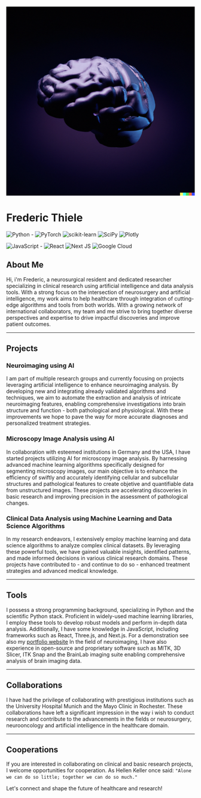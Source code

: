 ![Profile Image](BrainLogo.png)

# Frederic Thiele

![Python](https://img.shields.io/badge/python-3670A0?style=for-the-badge&logo=python&logoColor=ffdd54) - 
![PyTorch](https://img.shields.io/badge/PyTorch-%23EE4C2C.svg?style=for-the-badge&logo=PyTorch&logoColor=white)
![scikit-learn](https://img.shields.io/badge/scikit--learn-%23F7931E.svg?style=for-the-badge&logo=scikit-learn&logoColor=white)
![SciPy](https://img.shields.io/badge/SciPy-%230C55A5.svg?style=for-the-badge&logo=scipy&logoColor=%white)
![Plotly](https://img.shields.io/badge/Plotly-%233F4F75.svg?style=for-the-badge&logo=plotly&logoColor=white)

![JavaScript](https://img.shields.io/badge/javascript-%23323330.svg?style=for-the-badge&logo=javascript&logoColor=%23F7DF1E) - 
![React](https://img.shields.io/badge/react-%2320232a.svg?style=for-the-badge&logo=react&logoColor=%2361DAFB)
![Next JS](https://img.shields.io/badge/Next-black?style=for-the-badge&logo=next.js&logoColor=white)
![Google Cloud](https://img.shields.io/badge/GoogleCloud-%234285F4.svg?style=for-the-badge&logo=google-cloud&logoColor=white)

## About Me
Hi, i'm Frederic, a neurosurgical resident and dedicated researcher specializing in clinical research using artificial intelligence and data analysis tools. With a strong focus on the intersection of neurosurgery and artificial intelligence, my work aims to help healthcare through integration of cutting-edge algorithms and tools from both worlds. With a growing network of international collaborators, my team and me strive to bring together diverse perspectives and expertise to drive impactful discoveries and improve patient outcomes.

---

## Projects
### Neuroimaging using AI
I am part of multiple research groups and currently focusing on projects leveraging artificial intelligence to enhance neuroimaging analysis. By developing new and integrating already validated algorithms and techniques, we aim to automate the extraction and analysis of intricate neuroimaging features, enabling comprehensive investigations into brain structure and function - both pathological and physiological. With these improvements we hope to pave the way for more accurate diagnoses and personalized treatment strategies.


### Microscopy Image Analysis using AI
In collaboration with esteemed institutions in Germany and the USA, I have started projects utilizing AI for microscopy image analysis. By harnessing advanced machine learning algorithms specifically designed for segmenting microscopy images, our main objective is to enhance the efficiency of swiftly and accurately identifying cellular and subcellular structures and pathological features to create objetive and quantifiable data from unstructured images. These projects are accelerating discoveries in basic research and improving precision in the assessment of pathological changes.


### Clinical Data Analysis using Machine Learning and Data Science Algorithms
In my research endeavors, I extensively employ machine learning and data science algorithms to analyze complex clinical datasets. By leveraging these powerful tools, we have gained valuable insights, identified patterns, and made informed decisions in various clinical research domains. These projects have contributed to - and continue to do so - enhanced treatment strategies and advanced medical knowledge.

---

## Tools
I possess a strong programming background, specializing in Python and the scientific Python stack. Proficient in widely-used machine learning libraries, I employ these tools to develop robust models and perform in-depth data analysis. Additionally, I have some knowledge in JavaScript, including frameworks such as React, Three.js, and Next.js. For a demonstration see also my [portfolio website](https://portfolio-49236.web.app/) In the field of neuroimaging, I have also experience in open-source and proprietary software such as MITK, 3D Slicer, ITK Snap and the BrainLab imaging suite enabling comprehensive analysis of brain imaging data.

---

## Collaborations
I have had the privilege of collaborating with prestigious institutions such as the University Hospital Munich and the Mayo Clinic in Rochester. These collaborations have left a significant impression in the way i wish to conduct research and contribute to the advancements in the fields or neurosurgery, neurooncology and artificial intelligence in the healthcare domain.

---

## Cooperations
If you are interested in collaborating on clinical and basic research projects, I welcome opportunities for cooperation. As Hellen Keller once said:
`"Alone we can do so little; together we can do so much."`

Let's connect and shape the future of healthcare and research!
